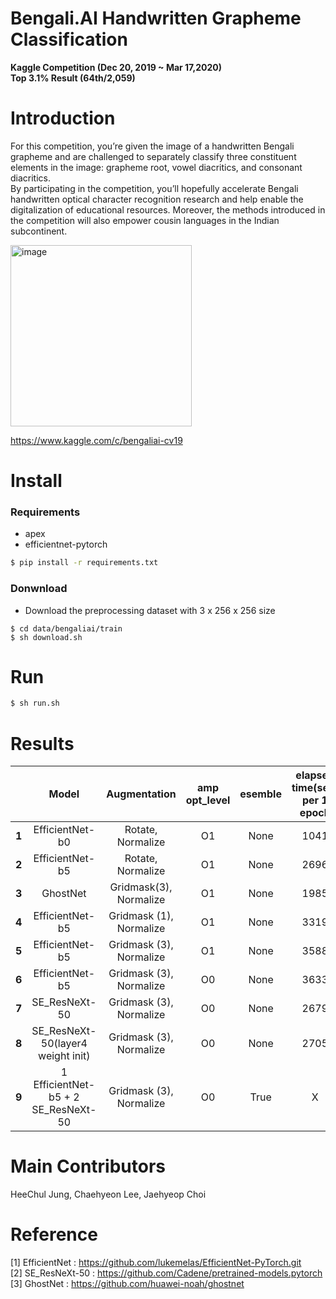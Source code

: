 # Bengali.AI Handwritten Grapheme Classification  
**Kaggle Competition (Dec 20, 2019  ~ Mar 17,2020)**  
**Top 3.1% Result (64th/2,059)**  
# Introduction  
For this competition, you’re given the image of a handwritten Bengali grapheme and are challenged to separately classify three constituent elements in the image: grapheme root, vowel diacritics, and consonant diacritics.  
By participating in the competition, you’ll hopefully accelerate Bengali handwritten optical character recognition research and help enable the digitalization of educational resources. Moreover, the methods introduced in the competition will also empower cousin languages in the Indian subcontinent.  

<img width="290" alt="image" src="https://user-images.githubusercontent.com/52495256/75094244-be24e600-55cc-11ea-9e11-a4b915964226.png">  
 
https://www.kaggle.com/c/bengaliai-cv19  

# Install  
### Requirements  
  - apex  
  - efficientnet-pytorch  
```bash
$ pip install -r requirements.txt
```
### Donwnload  
  - Download the preprocessing dataset with 3 x 256 x 256 size
```
$ cd data/bengaliai/train
$ sh download.sh
```  

# Run  
```bash
$ sh run.sh
```  



#  Results  

|   | Model            |Augmentation      |  amp opt_level |esemble  | elapsed time(sec) per 1 epoch |Accuracy(PB) |
|:--:|:----------------:|:----------------:|:----------------:|:-------------:|:--------:|:-------:|
|**1**|  EfficientNet-b0 |  Rotate, Normalize |  O1      |None        | 1041               | 0.9699  |
|**2**|  EfficientNet-b5 |  Rotate, Normalize | O1      |None        | 2696                |  0.9736  |
|**3**|  GhostNet |  Gridmask(3), Normalize |  O1      |None        | 1985                | 0.9741  |
|**4**|  EfficientNet-b5 |  Gridmask (1), Normalize| O1      |None        | 3319         |  0.9815  |
|**5**|  EfficientNet-b5 |  Gridmask (3), Normalize| O1      |None        | 3588       |  0.9831  |
|**6**|  EfficientNet-b5 |  Gridmask (3), Normalize| O0      |None        | 3633    |  0.9839  |
|**7**|  SE_ResNeXt-50 |  Gridmask (3), Normalize |  O0      |None        | 2679                | 0.9841  |
|**8**|  SE_ResNeXt-50(layer4 weight init) |  Gridmask (3), Normalize | O0  |None        |  2705  | 0.9857  |
|**9**|  1 EfficientNet-b5 + 2 SE_ResNeXt-50 |  Gridmask (3), Normalize | O0  |True        | X  |  **0.9867**  |


# Main Contributors  
HeeChul Jung, Chaehyeon Lee, Jaehyeop Choi  

# Reference  
[1] EfficientNet : https://github.com/lukemelas/EfficientNet-PyTorch.git  
[2] SE_ResNeXt-50 : https://github.com/Cadene/pretrained-models.pytorch  
[3] GhostNet : https://github.com/huawei-noah/ghostnet  

